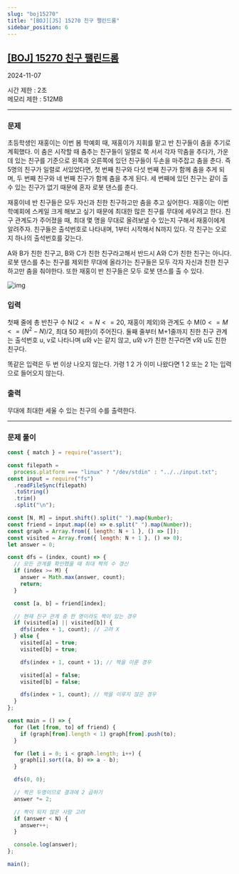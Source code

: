 ```yaml
---
slug: "boj15270"
title: "[BOJ][JS] 15270 친구 팰린드롬"
sidebar_position: 6
---
```


## [[BOJ] 15270 친구 팰린드롬](https://www.acmicpc.net/problem/15270)

2024-11-07

시간 제한 : 2초  
메모리 제한 : 512MB

---

### 문제

초등학생인 재홍이는 이번 봄 학예회 때, 재홍이가 지휘를 맡고 반 친구들이 춤을 추기로 계획했다. 이 춤은 시작할 때 춤추는 친구들이 일렬로 쭉 서서 각자 막춤을 추다가, 가운데 있는 친구를 기준으로 왼쪽과 오른쪽에 있던 친구들이 두손을 마주잡고 춤을 춘다. 즉 5명의 친구가 일렬로 서있었다면, 첫 번째 친구와 다섯 번째 친구가 함께 춤을 추게 되며, 두 번째 친구와 네 번째 친구가 함께 춤을 추게 된다. 세 번째에 있던 친구는 같이 출 수 있는 친구가 없기 때문에 혼자 로봇 댄스를 춘다.

재홍이네 반 친구들은 모두 자신과 친한 친구하고만 춤을 추고 싶어한다. 재홍이는 이번 학예회에 스케일 크게 해보고 싶기 때문에 최대한 많은 친구를 무대에 세우려고 한다. 친구 관계도가 주어졌을 때, 최대 몇 명을 무대로 올려보낼 수 있는지 구해서 재홍이에게 알려주자. 친구들은 출석번호로 나타내며, 1부터 시작해서 N까지 있다. 각 친구는 오로지 하나의 출석번호를 갖는다.

A와 B가 친한 친구고, B와 C가 친한 친구라고해서 반드시 A와 C가 친한 친구는 아니다. 로봇 댄스를 추는 친구를 제외한 무대에 올라가는 친구들은 모두 각자 자신과 친한 친구하고만 춤을 춰야한다. 또한 재홍이 반 친구들은 모두 로봇 댄스를 출 수 있다.

![img](https://onlinejudgeimages.s3-ap-northeast-1.amazonaws.com/problem/15270/1.png)

### 입력

첫째 줄에 총 반친구 수 N($2<=N<=20$, 재홍이 제외)와 관계도 수 M($0<=M<=(N^2-N)/2$, 최대 50 제한)이 주어진다. 둘째 줄부터 M+1줄까지 친한 친구 관계는 출석번호 u, v로 나타나며 u와 v는 같지 않고, u와 v가 친한 친구라면 v와 u도 친한 친구다.

똑같은 입력은 두 번 이상 나오지 않는다. 가령 1 2 가 이미 나왔다면 1 2 또는 2 1는 입력으로 들어오지 않는다.

### 출력

무대에 최대한 세울 수 있는 친구의 수를 출력한다.

---

### 문제 풀이

```js
const { match } = require("assert");

const filepath =
  process.platform === "linux" ? "/dev/stdin" : "../../input.txt";
const input = require("fs")
  .readFileSync(filepath)
  .toString()
  .trim()
  .split("\n");

const [N, M] = input.shift().split(" ").map(Number);
const friend = input.map((e) => e.split(" ").map(Number));
const graph = Array.from({ length: N + 1 }, () => []);
const visited = Array.from({ length: N + 1 }, () => 0);
let answer = 0;

const dfs = (index, count) => {
  // 모든 관계를 확인했을 때 최대 짝의 수 갱신
  if (index >= M) {
    answer = Math.max(answer, count);
    return;
  }

  const [a, b] = friend[index];

  // 현재 친구 관계 중 한 명이라도 짝이 있는 경우
  if (visited[a] || visited[b]) {
    dfs(index + 1, count); // 고려 X
  } else {
    visited[a] = true;
    visited[b] = true;

    dfs(index + 1, count + 1); // 짝을 이룬 경우

    visited[a] = false;
    visited[b] = false;

    dfs(index + 1, count); // 짝을 이루지 않은 경우
  }
};

const main = () => {
  for (let [from, to] of friend) {
    if (graph[from].length < 1) graph[from].push(to);
  }

  for (let i = 0; i < graph.length; i++) {
    graph[i].sort((a, b) => a - b);
  }

  dfs(0, 0);

  // 짝은 두명이므로 결과에 2 곱하기
  answer *= 2;

  // 짝이 되지 않은 사람 고려
  if (answer < N) {
    answer++;
  }

  console.log(answer);
};

main();
```
